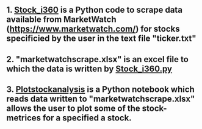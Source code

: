 ## 1. [Stock_i360](./Stock_i360.py) is a Python code to scrape data available from MarketWatch (https://www.marketwatch.com/) for stocks specificied by the user in the text file "ticker.txt"
## 2. "marketwatchscrape.xlsx" is an excel file to which the data is written by [Stock_i360.py](./Stock_i360.py)
## 3. [Plotstockanalysis](plotstockanalysis.ipynb) is a Python notebook which reads data written to "marketwatchscrape.xlsx" allows the user to plot some of the stock-metrices for a specified a stock. 